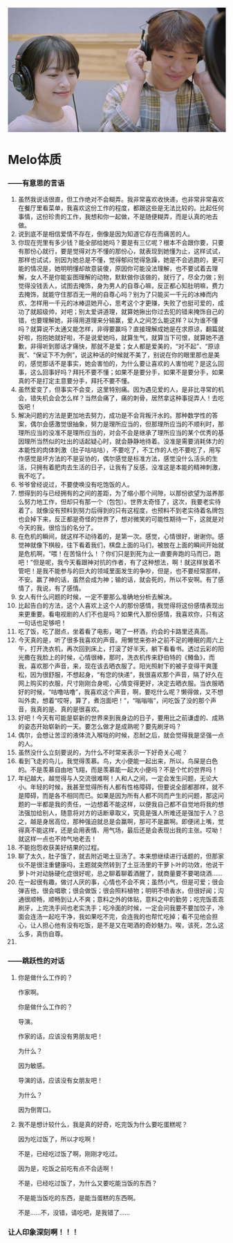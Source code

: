![Melo体质](../%E5%9B%BE%E7%89%87/melo%E4%BD%93%E8%B4%A8.png)
# Melo体质				
### ——有意思的言语
1. 虽然我说话很直，但工作绝对不会糊弄。我非常喜欢收快递，也非常非常喜欢在餐厅里看菜单，我喜欢这份工作的程度，都跟这些是无法比较的。比起任何事情，这份珍贵的工作，我想和你一起做，不是随便糊弄，而是认真的地去做。
2. 说到底不是相信爱情不存在，倒像是因为知道它存在而痛苦的人。
3. 你现在兜里有多少钱？能全部给她吗？要是有三亿呢？根本不会跟你要，只要有那份心就行，要是觉得对方不懂的那份心，就表现到她懂为止，这样试试，那样也试试，别因为她总是不懂，觉得郁闷觉得急躁，她是不会逃跑的，更可能的情况是，她明明懂却故意装傻，原因你可能没法理解，也不要试着去理解，女人不是你能妄图理解的动物，默默做你该做的，就行了，尽全力做；别觉得没钱丢人，试图去掩饰，身为男人的自尊心嘛，反正都心知肚明嘛，费力去掩饰，就能守住那百无一用的自尊心吗？别为了只能买一千元的冰棒而内疚，怎样用一千元的冰棒逗她开心，思考这个才更赚，失败了也挺可爱的，成功了就超级帅，对吧；别太爱讲道理，就算她揪出你过去犯的错来掩饰自己的错，也要理解她，非得用道理来分输赢，爱人之间怎么能这样？以为谁不懂吗？就算说不太通又能怎样，非得要赢吗？直接理解成她是在求原谅，翻篇就好啦，抱抱她就好啦，不是说爱她吗，就算生气，就算当下可恨，就算她不道歉，非得听到那话才痛快，那就不是爱；女人都是爱美的，“对不起”、“原谅我”、“保证下不为例”，说这种话的时候就不美了，别说在你的眼里那也是美的，感觉那话不是事实，她会害怕的，为什么要让喜欢的人害怕呢？是这么回事，这么回事好吗？拜托不要不懂；如果不是要分手，如果不是要分手，如果真的不是打定主意要分手，拜托不要不懂。
4. 虽然爱变了，但事实不会变，这里特别痛。因为遇见爱的人，是非比寻常的机会，错失机会会怎么样？当然会痛了，痛的刺骨，居然拿这种事捉弄人！去吃饭吧！
5. 解决问题的方法是更加地去努力，成功是不会背叛汗水的。那种数学性的答案，偶尔会感激觉很抽象，努力是理所应当的，但那理所应当的不顺利时，那理所应当的没准不是理所应当的，对会不会是继承了理所应当的某个优秀的基因理所当然似的吐出的话起疑心时，就会静静地待着。没准是需要消耗体力的本能性的肉体刺激（肚子咕咕咕），不要吃了，不工作的人也不要吃了，用写作感觉是坏方法的不是妥协的，偶尔感觉是标准方法，感觉没什么活头的生活，只拥有着肥肉去生活的日子，让我有了反感，没准这是本能的精神刺激，我不吃了。
6. 爷爷曾经说过，不要使唤没有吃饱饭的人。
7. 想得到的与已经拥有的之间的差距，为了缩小那个间隙，以那份欲望为滋养那么努力地工作，但却只有那一个（包包）。世界太奇怪了，这次，我要老实待着了。就像没有预料到努力后得到的只有这程度，也预料不到老实待着名牌包也会掉下来，反正都是奇怪的世界了，想对微笑的可能性期待一下，这就是对今天的我，很恰当的名分了。
8. 在危机的瞬间，就这样不动待着的，是第一次。感觉，心情很好，谢谢你。感觉神就像下棋般，往下看着我们，棋盘上面的马们，被放在上面的瞬间开始就是危机啊，“喂！在苦恼什么！？你们只是到死为止一直要奔跑的马而已，跑吧！”但是呢，我今天看跟神对抗的作者，有了这种想法，啊！就这样放着不管吧！是我不能参与的巨大的领域里面发生的争吵，但是，也不要经常那样，不安。赢了神的话，虽然会成为神；输的话，就会死的，所以不安啊。有了感情了，我说，有了感情。
9. 女人有什么问题的时候，一定不要那么准确地分析去解决。
10. 比起告白的方法，这个人喜欢上这个人的那份感情，我觉得将这份感情表现出来更重要。看电视剧的人们不也是吗？如果代入那份感情，我喜欢你，只有这一句话也足够吧！
11. 吃了饭，吃了甜点，坐着看了电影，喝了一杯酒，约会的卡路里还真高。
12. 今天真的是，听了很多我喜欢的声音。用懒觉来弥补之前不足的睡眠的周六上午，打开洗衣机，再次回到床上，打滚了好半天，躺下看看书。透过云彩的阳光撒在我脸上的时候，心情很棒，那时，洗衣机传来舒伯特的《鳟鱼》，而我，喜欢那个声音，来，现在该去晒衣服了。阳光照射下的被子变得干爽蓬松，因为很舒服，不想起身，“有您的快递”，我很喜欢那个声音，隔了好久在网上购买的衣服，尺寸刚刚合身呢，心情变得更好，决定去晒衣服。当衣服晒好的时候，“咕噜咕噜”，我喜欢这个声音，啊，要吃什么呢？懒得做，又不想叫外卖，想着“哎呀，算了，煮泡面吧！”，“嗡嗡嗡”，问吃饭了没的那个声音，我真的是、真的是很喜欢。
13. 好吧！今天有可能是崭新的世界来到我身边的日子，要用比之前谦虚的、成熟的姿态开始崭新的一天。要怎么做才是成熟呢？要先刷牙吗？
14. 偶尔，会想让苦涩的液体流入喉咙的时候，忍耐之后，就会觉得我是坚强一点的人。
15.  虽然没什么立刻要说的，为什么不时常来表示一下好奇关心呢？
16. 看到飞走的鸟儿，我觉得羡慕。鸟，大小便能一起出来，所以，鸟屎是白色的。不是羡慕自由地飞翔，而是羡慕能一起大小便吗？不是个忙的世界吗！
17. 年纪越大，越觉得与人交流很难啊！人和人之间，一定会发生问题，无论大小。年轻的时候，我甚至觉得所有人都有性格障碍，但要说全部都那样，就不是障碍，而是各不相同而已。如果是因为所有人都不同而产生的问题，那这问题的一半都是我的责任，一边想着不能这样，以便我自己都不自觉地将我的想法强加给别人，随意将对方的话断章取义，究竟是强人所难还是强加于人？总之，越是身居高位，那种强迫就总是会赢啊，那可不是赢啊。即便闭上嘴，觉得真不能这样，还是会用表情、用气场，最后还是会表现出我的主张。哎呦！就这样一点也不帅气地老去！
18. 不能抱怨收获美好结果的过程。
19. 聊了太久，肚子饿了，就去附近喝土豆汤了。本来想继续进行话题的，但那家伙不是很注重健康吗，主题就突然转到了土豆汤里的干萝卜叶的功效，他说干萝卜叶对动脉硬化症很好呢，总之聊着聊着酒醒了，就商量要不要喝烧酒……
20. 在一起很有趣，做讨人厌的事，心情也不会不爽；虽然小气，但是可爱；很会弹吉他，很会唱歌；很会做饭；很会照料植物；明明不喷香水，但很好闻；沟通很顺畅，顺畅到让人不爽；意料之外的体贴，意料之中的勤劳；吃完饭乖乖刷牙，上完洗手间也老实洗手；吃冷面的时候，一定会问我要不要加饺子，冷面会连汤一起吃干净，我如果吃不完，会连我的也帮忙吃掉；看不见他会担心，让人担心他有没有吃饭，是不是又在喝酒的奇妙魅力。唉，该死，怎么这么多，真伤自尊。
21. 

### ——跳跃性的对话

1. 你是做什么工作的？

   作家啊。

   你是做什么工作的？

   导演。

   作家的话，应该没有男朋友吧！

   为什么？

   因为敏感。

   导演的话，应该没有女朋友吧！

   为什么？

   因为倒胃口。

2. 我不是想计较什么，我是真的好奇，吃完饭为什么要吃蛋糕呢？

   因为吃过饭了，所以才吃啊！

   不是，已经吃过饭了啊，刚刚才吃过。

   因为是，吃饭之前吃有点不合适啊！

   不是，已经吃过饭了，为什么又要吃能当饭的东西？

   不是能当饭吃的东西，是能当蛋糕的东西啊。

   不是……不，没错，请吃吧，是我错了……


### 让人印象深刻啊！！！